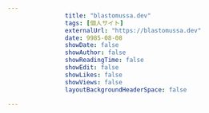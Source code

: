 ---
                title: "blastomussa.dev"
                tags: [個人サイト]
                externalUrl: "https://blastomussa.dev"
                date: 9985-08-08
                showDate: false
                showAuthor: false
                showReadingTime: false
                showEdit: false
                showLikes: false
                showViews: false
                layoutBackgroundHeaderSpace: false
                ---

